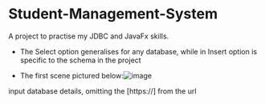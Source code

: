 # Student-Management-System
A project to practise my JDBC and JavaFx skills.

* The Select option generalises for any database, while in Insert option is specific to the schema in the project

* The first scene pictured below:![image](https://user-images.githubusercontent.com/109418123/180088207-e12af801-e9dc-4ae0-a67a-e38eca536b21.png)

input database details, omitting the [https://] from the url


